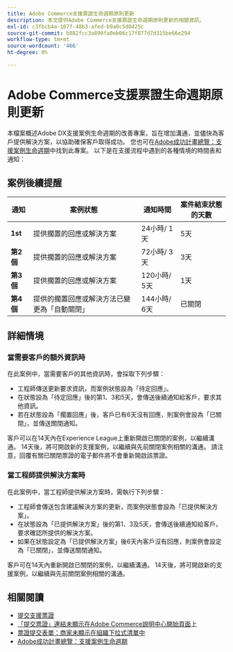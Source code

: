 ```yaml
---
title: Adobe Commerce支援票證生命週期原則更新
description: 本文提供Adobe Commerce支援票證生命週期原則更新的相關資訊。
exl-id: c3fbcb4a-107f-48b3-afed-b9a0c5d0425c
source-git-commit: b882fcc3a890fa0eb06c17f877d7d315be66e294
workflow-type: tm+mt
source-wordcount: '466'
ht-degree: 0%

---
```


# Adobe Commerce支援票證生命週期原則更新

本檔案概述Adobe DX支援案例生命週期的改善專案，旨在增加溝通，並儘快為客戶提供解決方案，以協助確保客戶取得成功。 您也可在[Adobe成功計畫總覽：支援案例生命週期](https://experienceleague.adobe.com/en/docs/support-resources/data-sheets/overview#support-case-lifecycle---coming-soon)中找到此專案。
以下是在支援流程中遇到的各種情境的時間表和通知：

## 案例後續提醒

| 通知 | 案例狀態 | 通知時間 | 案件結束狀態的天數 |
|--- |--- |--- |--- |
| **1st** | 提供擱置的回應或解決方案 | 24小時/ 1天 | 5天 |
| **第2個** | 提供擱置的回應或解決方案 | 72小時/ 3天 | 3天 |
| **第3個** | 提供擱置的回應或解決方案 | 120小時/ 5天 | 1天 |
| **第4個** | 提供的擱置回應或解決方法已變更為「自動關閉」 | 144小時/ 6天 | 已關閉 |

## 詳細情境

### 當需要客戶的額外資訊時

在此案例中，當需要客戶的其他資訊時，會採取下列步驟：

* 工程師傳送更新要求資訊，而案例狀態設為「待定回應」。
* 在狀態設為「待定回應」後的第1、3和5天，會傳送後續通知給客戶，要求其他資訊。
* 若在狀態設為「擱置回應」後，客戶已有6天沒有回應，則案例會設為「已關閉」，並傳送關閉通知。

客戶可以在14天內在Experience League上重新開啟已關閉的案例，以繼續溝通。 14天後，將可開啟新的支援案例，以繼續與先前關閉案例相關的溝通。 請注意，回覆有關已關閉票證的電子郵件將不會重新開啟該票證。

### 當工程師提供解決方案時

在此案例中，當工程師提供解決方案時，需執行下列步驟：

* 工程師會傳送包含建議解決方案的更新，而案例狀態會設為「已提供解決方案」。
* 在狀態設為「已提供解決方案」後的第1、3及5天，會傳送後續通知給客戶，要求確認所提供的解決方案。
* 如果在狀態設定為「已提供解決方案」後6天內客戶沒有回應，則案例會設定為「已關閉」，並傳送關閉通知。

客戶可在14天內重新開啟已關閉的案例，以繼續溝通。 14天後，將可開啟新的支援案例，以繼續與先前關閉案例相關的溝通。

## 相關閱讀

* [提交支援票證](https://experienceleague.adobe.com/en/docs/commerce-knowledge-base/kb/help-center-guide/magento-help-center-user-guide#submit-ticket)
* [「提交票證」連結未顯示在Adobe Commerce說明中心開始頁面](https://experienceleague.adobe.com/en/docs/commerce-knowledge-base/kb/help-center-guide/magento-help-center-user-guide#no-submit-link)上
* [票證提交表單：商家未顯示在組織下拉式清單中](https://experienceleague.adobe.com/en/docs/commerce-knowledge-base/kb/help-center-guide/magento-help-center-user-guide#merchant-not-displayed)
* [Adobe成功計畫總覽：支援案例生命週期](https://experienceleague.adobe.com/en/docs/support-resources/data-sheets/overview#support-case-lifecycle---coming-soon)
